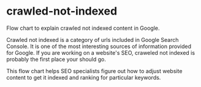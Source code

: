 # crawled-not-indexed
Flow chart to explain crawled not indexed content in Google. 

Crawled not indexed is a category of urls included in Google Search Console. It is one of the most interesting sources of information provided for Google. If you are working on a website's SEO, craweled not indexed is probably the first place your should go. 

This flow chart helps SEO specialists figure out how to adjust website content to get it indexed and ranking for particular keywords. 
